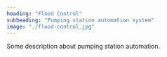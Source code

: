 ```yaml
---
heading: "Flood Control"
subheading: "Pumping station automation system"
image: "./flood-control.jpg"
---
```

Some description about pumping station automation.

